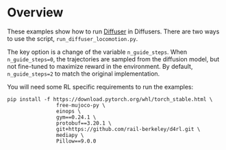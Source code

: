 # Overview

These examples show how to run [Diffuser](https://arxiv.org/abs/2205.09991) in Diffusers. 
There are two ways to use the script, `run_diffuser_locomotion.py`.

The key option is a change of the variable `n_guide_steps`. 
When `n_guide_steps=0`, the trajectories are sampled from the diffusion model, but not fine-tuned to maximize reward in the environment.
By default, `n_guide_steps=2` to match the original implementation.
 

You will need some RL specific requirements to run the examples:

```
pip install -f https://download.pytorch.org/whl/torch_stable.html \
                free-mujoco-py \
                einops \
                gym==0.24.1 \
                protobuf==3.20.1 \
                git+https://github.com/rail-berkeley/d4rl.git \
                mediapy \
                Pillow==9.0.0
```

